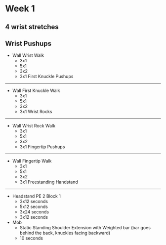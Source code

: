 Week 1
===
4 wrist stretches
---
Wrist Pushups
---
- Wall Wrist Walk
  - 3x1
  - 5x1
  - 3x2
  - 3x1
First Knuckle Pushups
---
- Wall First Knuckle Walk
  - 3x1
  - 5x1
  - 3x2
  - 3x1
Wrist Rocks
---
- Wall Wrist Rock Walk
  - 3x1
  - 5x1
  - 3x2
  - 3x1
Fingertip Pushups
---
- Wall Fingertip Walk
  - 3x1
  - 5x1
  - 3x2
  - 3x1
Freestanding Handstand
---
- Headstand PE 2 Block 1
  - 3x12 seconds
  - 5x12 seconds
  - 3x24 seconds
  - 3x12 seconds
- Mob
  - Static Standing Shoulder Extension with Weighted bar (bar goes behind the back, knuckles facing backward)
  - 10 seconds



